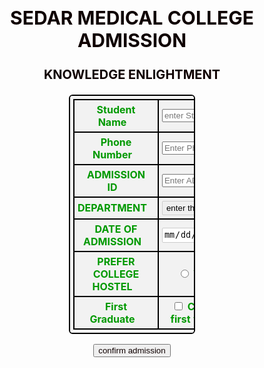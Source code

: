<html>
<head>
<style>
* {
  box-sizing: border-box;
  
  
}

input[type=text], select, textarea {
  width: 100%;
  padding: 12px;
  border: 1px solid #ccc;
  border-radius: 1px;
  resize: vertical;
}

label {
  padding: 12px 12px 12px 0;
  
}
input[type=date], select, textarea {
  width: 100%;
  padding: 2px;
  border: 1px solid #ccc;
  border-radius: 2px;
  resize: vertical;
}
label {
  padding: 12px 12px 12px 0px;
  
}
div{
  margin-left: auto;
    margin-right: auto;
    text-align: center;
    color: #FFFFFF;
    font-size: 20px;
    font-weight: bold;
}

input[type=submit] {
background-color: Green;  
border: none; 
color: white; 
padding: 12px 210px; 
text-align: center; 
text-decoration: none; 
display: inline-block; 
margin: 2px 6px; 
cursor: pointer; 
font-size:20px;
}

input[type=submit]:hover {
  background-color: #45a049;
 
  
}
.header {
  color: #0f0101;
  text-align: center;
  
}

.content {
  border-radius: 0px;
  background-color: #f2f2f2;
  padding: 100px;
  position: center;
  font-style: normal;
  font-family: 'Times New Roman', Times, serif;
  
}

.col-25 {
  float: left;
  width: 50%;
  margin-top:2px;
  display: table;
}

select {
  width: 100%;
}

.col-75 {
  float: left;
  width: 50%;
  margin-top: px;
  display: table;
}

.row::after {
  content: "";
  display: table;
  clear:both;
}
table,td,tr,th
{
    border: solid 2px black;
    width: 50%;
    margin-left: auto;
    margin-right: auto;
    border-spacing: 1px;
    border-radius: 6px;
    color: #009900;
    background-color: #F2F2F2;
    padding: 5px;
}

textarea {
  resize: none;
}
@media only screen and (min-width: 600px) {
  /* For tablets: */
  .col-s-1 {width: 8.33%;}
  .col-s-2 {width: 16.66%;}
  .col-s-3 {width: 25%;}
  .col-s-4 {width: 33.33%;}
  .col-s-5 {width: 41.66%;}
  .col-s-6 {width: 50%;}
  .col-s-7 {width: 58.33%;}
  .col-s-8 {width: 66.66%;}
  .col-s-9 {width: 75%;}
  .col-s-10 {width: 83.33%;}
  .col-s-11 {width: 91.66%;}
  .col-s-12 {width: 100%;}
}
@media only screen and (min-width: 768px) {
  /* For desktop: */
  .col-1 {width: 8.33%;}
  .col-2 {width: 16.66%;}
  .col-3 {width: 25%;}
  .col-4 {width: 33.33%;}
  .col-5 {width: 41.66%;}
  .col-6 {width: 50%;}
  .col-7 {width: 58.33%;}
  .col-8 {width: 66.66%;}
  .col-9 {width: 75%;}
  .col-10 {width: 83.33%;}
  .col-11 {width: 91.66%;}
  .col-12 {width: 100%;}
}


@media screen and (max-width: 100px) {
  .col-25, .col-75, input[type=submit] {
    width: 100%;
    margin-top: 1px;
  }
}
</style>
</head>
<body>
<style>
	div {
	  background-image: url('COLLEGE.jpg');
	  background-repeat: no-repeat;
    background-attachment: fixed;
    background-size: 100% 100%;
	}
</style>
<div class="content">
  <td>
    <div class="header">
      <h2>SEDAR MEDICAL COLLEGE ADMISSION</h2>
      <p>KNOWLEDGE ENLIGHTMENT</p>
    </div>
  </td>
  <form onsubmit="return display()">
  <div id="form">
  <table>
   <tr>
    <div class="row">
     <div class="col-25">
      <th><label for="Student Name">Student Name</label></th>
     </div>
    <div class="col-75">
      <th><input type="text" id="name" name="Student Name" placeholder="enter Student Name.."></th>
    </div>
    </div>
   </tr>
   <tr>
    <div class="row">
     <div class="col-25">
      <th><label for="Phone Number">Phone Number</label></th>
     </div>
     <div class="col-75">
      <th><input type="text" id="Phone Number" name="Phone Number" placeholder="Enter Phone Number.."></th>
     </div>
    </div>
   </tr>
   <tr>
   <div class="row">
    <div class="col-25">
      <th><label for="ADMISSION ID">ADMISSION ID</label></th>
    </div>
    <div class="col-75">
      <th><input type="text" id="ADMISSION ID" name="ADMISSION ID" placeholder="Enter ADMISSION ID.."></th>
    </div>
   </div>
   </tr>
   <tr>
   <div class="row">
    <div class="col-25">
      <th><label for="DEPARTMENT">DEPARTMENT</label></th>
    </div>
    <div class="col-75">
      <th>
       <select type="text" id="DEPARTMENT" name="DEPARTMENT" placeholder="Your DEPARTMENT..">
        <option value="enter the department">enter the department</option>
		    <option value="MBBS">MBBS</option>
        <option value="BDS">BDS</option>
        <option value="BHMS">BHMS</option>
       </select>
      </th>
    </div>
   </div>
   </tr>
   <tr>
   <div class="row">
    <div class="col-25">
      <th><label for="DATE OF ADMISSION">DATE OF ADMISSION</label></th>
    </div>
    <div class="col-75">
	    <th><input type="date" id="DATE OF ADMISSION" name="DATE OF ADMISSION" placeholder="mm/dd/yyyy"></th>
	  </div>
   </div>
   </tr>
   <tr>
   <div class="row">
	  <div class="col-25">
	    <th><label for="PREFER COLLEGE HOSTEL">PREFER COLLEGE HOSTEL</label></th>
	  </div>
	  <div class="col-75">
     <th>
	    <span id=hostel></span>
	    <input type="radio" id="YES" name="Prefer College Hostel">
	    <label for="YES">YES</label>
	    <input type="radio" id="NO" name="Prefer College Hostel">
	    <label for="NO">NO</label>
     </th>
	  </div>
   </div>
   </tr>
   <tr>
   <div class="row">
	  <div class="col-25">
	    <th><label for="First Graduate">First Graduate</label></th>
	  </div>
	  <div class="col-75">
	    <th><input type="checkbox" id="firstGraduate" name="Check if you are first year graduate">
	    <label for="Check if you are first year graduate">Check if you are first year graduate</label></th>
	  </div>
   </div>
   </tr>
  </table>
  <div class="row">
    <input  type=submit id="Submit" value="confirm admission" class="header">
  </div>
  </div> 
  </form>
</div>
<div id="result"></div>
<script>
	function display(){
	var name = document.getElementById("name").value;
	var department = document.getElementById("DEPARTMENT").value;
	var hostel = document.getElementById("hostel").value;
	var firstGraduate = document.getElementById("firstGraduate").value;
	var result = document.getElementById("result");
	console.log(firstGraduate);
	switch(department){
		case 'MBBS':
		admission_fee = 2300000;
		tution_fee = 90000;
		break;
		case 'BDS':
		admission_fee = 1500000;
		tution_fee = 80000;
		break;
		case 'BHMS':
		admission_fee = 1235000;
		tution_fee = 95000;
		break;
	}
	if(hostel == 'YES')
	hostel_fee = 96000;
	else
	hostel_fee = 0;
	college_fee = admission_fee + tution_fee + hostel_fee;
	if(firstGraduate == 'on')
	college_fee -= 25000;
	console.log(college_fee);
	result.innerHTML = "Hello <span class='innerhtml'>" + name + "</span><br>Your ADMISSION FEE is Rs.<span class='innerhtml'>"+ admission_fee + "</span><br>TUTION FEE is Rs.<span class='innerhtml'>"
	+ tution_fee + "</span><br>Hostel Fee is Rs.<span class='innerhtml'>" + hostel_fee + "</span><br>Total COLLEGE FEE is Rs.<span class='innerhtml'>" + college_fee + "</span>";
	return false;
	}
	document.getElementById("result").style.color = "#FFFFFF";
	document.getElementById("result").style.font = "Times new roman";
  document.getElementById("result").style.fontSize = "20px";
  let txt=document.getElementById("result");
  txt.style.textAlign = "center";
</script>

</body>
</html>
